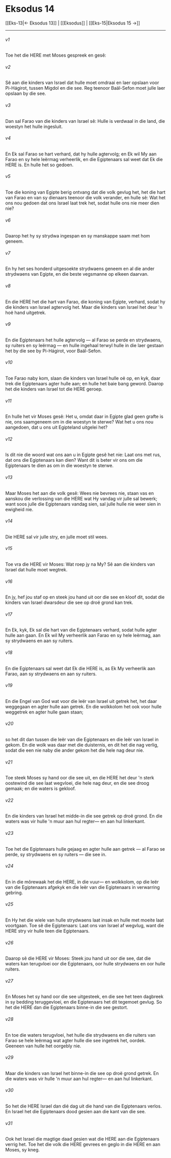 # Eksodus 14

[[Eks-13|← Eksodus 13]] | [[Eksodus]] | [[Eks-15|Eksodus 15 →]]
***

###### v1
Toe het die HERE met Moses gespreek en gesê: 
###### v2
Sê aan die kinders van Israel dat hulle moet omdraai en laer opslaan voor Pi-Hágirot, tussen Migdol en die see. Reg teenoor Baäl-Sefon moet julle laer opslaan by die see. 
###### v3
Dan sal Farao van die kinders van Israel sê: Hulle is verdwaal in die land, die woestyn het hulle ingesluit. 
###### v4
En Ek sal Farao se hart verhard, dat hy hulle agtervolg; en Ek wil My aan Farao en sy hele leërmag verheerlik, en die Egiptenaars sal weet dat Ek die HERE is. En hulle het so gedoen. 
###### v5
Toe die koning van Egipte berig ontvang dat die volk gevlug het, het die hart van Farao en van sy dienaars teenoor die volk verander, en hulle sê: Wat het ons nou gedoen dat ons Israel laat trek het, sodat hulle ons nie meer dien nie? 
###### v6
Daarop het hy sy strydwa ingespan en sy manskappe saam met hom geneem. 
###### v7
En hy het ses honderd uitgesoekte strydwaens geneem en al die ander strydwaens van Egipte, en die beste vegsmanne op elkeen daarvan. 
###### v8
En die HERE het die hart van Farao, die koning van Egipte, verhard, sodat hy die kinders van Israel agtervolg het. Maar die kinders van Israel het deur 'n hoë hand uitgetrek. 
###### v9
En die Egiptenaars het hulle agtervolg — al Farao se perde en strydwaens, sy ruiters en sy leërmag — en hulle ingehaal terwyl hulle in die laer gestaan het by die see by Pi-Hágirot, voor Baäl-Sefon. 
###### v10
Toe Farao naby kom, slaan die kinders van Israel hulle oë op, en kyk, daar trek die Egiptenaars agter hulle aan; en hulle het baie bang geword. Daarop het die kinders van Israel tot die HERE geroep. 
###### v11
En hulle het vir Moses gesê: Het u, omdat daar in Egipte glad geen grafte is nie, ons saamgeneem om in die woestyn te sterwe? Wat het u ons nou aangedoen, dat u ons uit Egipteland uitgelei het? 
###### v12
Is dít nie die woord wat ons aan u in Egipte gesê het nie: Laat ons met rus, dat ons die Egiptenaars kan dien? Want dit is beter vir ons om die Egiptenaars te dien as om in die woestyn te sterwe. 
###### v13
Maar Moses het aan die volk gesê: Wees nie bevrees nie, staan vas en aanskou die verlossing van die HERE wat Hy vandag vir julle sal bewerk; want soos julle die Egiptenaars vandag sien, sal julle hulle nie weer sien in ewigheid nie. 
###### v14
Die HERE sal vir julle stry, en julle moet stil wees. 
###### v15
Toe vra die HERE vir Moses: Wat roep jy na My? Sê aan die kinders van Israel dat hulle moet wegtrek. 
###### v16
En jy, hef jou staf op en steek jou hand uit oor die see en kloof dit, sodat die kinders van Israel dwarsdeur die see op droë grond kan trek. 
###### v17
En Ek, kyk, Ek sal die hart van die Egiptenaars verhard, sodat hulle agter hulle aan gaan. En Ek wil My verheerlik aan Farao en sy hele leërmag, aan sy strydwaens en aan sy ruiters. 
###### v18
En die Egiptenaars sal weet dat Ek die HERE is, as Ek My verheerlik aan Farao, aan sy strydwaens en aan sy ruiters. 
###### v19
En die Engel van God wat voor die leër van Israel uit getrek het, het daar weggegaan en agter hulle aan getrek. En die wolkkolom het ook voor hulle weggetrek en agter hulle gaan staan; 
###### v20
so het dit dan tussen die leër van die Egiptenaars en die leër van Israel in gekom. En die wolk was daar met die duisternis, en dit het die nag verlig, sodat die een nie naby die ander gekom het die hele nag deur nie. 
###### v21
Toe steek Moses sy hand oor die see uit, en die HERE het deur 'n sterk oostewind die see laat wegvloei, die hele nag deur, en die see droog gemaak; en die waters is gekloof. 
###### v22
En die kinders van Israel het midde-in die see getrek op droë grond. En die waters was vir hulle 'n muur aan hul regter— en aan hul linkerkant. 
###### v23
Toe het die Egiptenaars hulle gejaag en agter hulle aan getrek — al Farao se perde, sy strydwaens en sy ruiters — die see in. 
###### v24
En in die môrewaak het die HERE, in die vuur— en wolkkolom, op die leër van die Egiptenaars afgekyk en die leër van die Egiptenaars in verwarring gebring. 
###### v25
En Hy het die wiele van hulle strydwaens laat insak en hulle met moeite laat voortgaan. Toe sê die Egiptenaars: Laat ons van Israel af wegvlug, want die HERE stry vir hulle teen die Egiptenaars. 
###### v26
Daarop sê die HERE vir Moses: Steek jou hand uit oor die see, dat die waters kan terugvloei oor die Egiptenaars, oor hulle strydwaens en oor hulle ruiters. 
###### v27
En Moses het sy hand oor die see uitgesteek, en die see het teen dagbreek in sy bedding teruggevloei, en die Egiptenaars het dit tegemoet gevlug. So het die HERE dan die Egiptenaars binne-in die see gestort. 
###### v28
En toe die waters terugvloei, het hulle die strydwaens en die ruiters van Farao se hele leërmag wat agter hulle die see ingetrek het, oordek. Geeneen van hulle het oorgebly nie. 
###### v29
Maar die kinders van Israel het binne-in die see op droë grond getrek. En die waters was vir hulle 'n muur aan hul regter— en aan hul linkerkant. 
###### v30
So het die HERE Israel dan dié dag uit die hand van die Egiptenaars verlos. En Israel het die Egiptenaars dood gesien aan die kant van die see. 
###### v31
Ook het Israel die magtige daad gesien wat die HERE aan die Egiptenaars verrig het. Toe het die volk die HERE gevrees en geglo in die HERE en aan Moses, sy kneg. 
